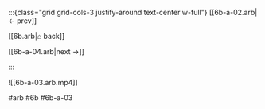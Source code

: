 :::{class="grid grid-cols-3 justify-around text-center w-full"}
[[6b-a-02.arb|← prev]]

[[6b.arb|⌂ back]]

[[6b-a-04.arb|next →]]

:::

![[6b-a-03.arb.mp4]]

#arb #6b #6b-a-03

